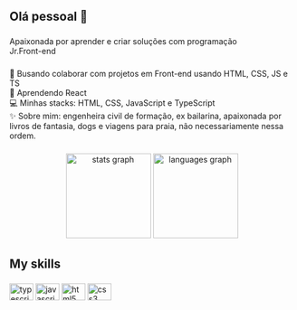 <h2 align="left">Olá pessoal 👋</h2>

###

<p align="left">Apaixonada por aprender e criar soluções com programação<br>Jr.Front-end</p>

###

<p align="left">💜 Busando colaborar com projetos em Front-end usando HTML, CSS, JS e TS<br>🚀 Aprendendo React<br>💻 Minhas stacks: HTML, CSS, JavaScript e TypeScript<br>✨ Sobre mim: engenheira civil de formação, ex bailarina, apaixonada por livros de fantasia, dogs e viagens para praia, não necessariamente nessa ordem.</p>

###

<div align="center">
  <img src="https://github-readme-stats.vercel.app/api?hide_title=false&hide_rank=false&show_icons=true&include_all_commits=true&count_private=true&disable_animations=false&theme=radical&locale=en&hide_border=false&username=YasminGonc" height="150" alt="stats graph"/>
  <img src="https://github-readme-stats.vercel.app/api/top-langs?locale=en&hide_title=false&layout=compact&card_width=320&langs_count=5&theme=radical&hide_border=false&username=YasminGonc" height="150" alt="languages graph"  />
</div>

<h2 align="left">My skills</h2>

###

<div align="left">
  <img src="https://cdn.jsdelivr.net/gh/devicons/devicon/icons/typescript/typescript-plain.svg" height="30" width="42" alt="typescript logo"/>
  <img src="https://cdn.jsdelivr.net/gh/devicons/devicon/icons/javascript/javascript-original.svg" height="30" width="42" alt="javascript logo"/>
  <img src="https://cdn.jsdelivr.net/gh/devicons/devicon/icons/html5/html5-original.svg" height="30" width="42" alt="html5 logo"/>
  <img src="https://cdn.jsdelivr.net/gh/devicons/devicon/icons/css3/css3-original.svg" height="30" width="42" alt="css3 logo"/>
</div>

###

<br clear="both">



